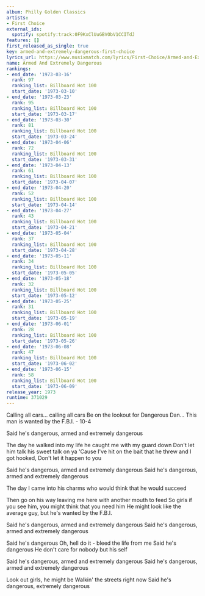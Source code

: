 ```yaml
---
album: Philly Golden Classics
artists:
- First Choice
external_ids:
  spotify: spotify:track:0F9KxClUuGBVObV1CCITdJ
features: []
first_released_as_single: true
key: armed-and-extremely-dangerous-first-choice
lyrics_url: https://www.musixmatch.com/lyrics/First-Choice/Armed-and-Extremely-Dangerous
name: Armed And Extremely Dangerous
rankings:
- end_date: '1973-03-16'
  rank: 97
  ranking_list: Billboard Hot 100
  start_date: '1973-03-10'
- end_date: '1973-03-23'
  rank: 95
  ranking_list: Billboard Hot 100
  start_date: '1973-03-17'
- end_date: '1973-03-30'
  rank: 81
  ranking_list: Billboard Hot 100
  start_date: '1973-03-24'
- end_date: '1973-04-06'
  rank: 72
  ranking_list: Billboard Hot 100
  start_date: '1973-03-31'
- end_date: '1973-04-13'
  rank: 61
  ranking_list: Billboard Hot 100
  start_date: '1973-04-07'
- end_date: '1973-04-20'
  rank: 52
  ranking_list: Billboard Hot 100
  start_date: '1973-04-14'
- end_date: '1973-04-27'
  rank: 43
  ranking_list: Billboard Hot 100
  start_date: '1973-04-21'
- end_date: '1973-05-04'
  rank: 37
  ranking_list: Billboard Hot 100
  start_date: '1973-04-28'
- end_date: '1973-05-11'
  rank: 34
  ranking_list: Billboard Hot 100
  start_date: '1973-05-05'
- end_date: '1973-05-18'
  rank: 32
  ranking_list: Billboard Hot 100
  start_date: '1973-05-12'
- end_date: '1973-05-25'
  rank: 31
  ranking_list: Billboard Hot 100
  start_date: '1973-05-19'
- end_date: '1973-06-01'
  rank: 28
  ranking_list: Billboard Hot 100
  start_date: '1973-05-26'
- end_date: '1973-06-08'
  rank: 47
  ranking_list: Billboard Hot 100
  start_date: '1973-06-02'
- end_date: '1973-06-15'
  rank: 58
  ranking_list: Billboard Hot 100
  start_date: '1973-06-09'
release_year: 1973
runtime: 371029
---
```

Calling all cars... calling all cars
Be on the lookout for Dangerous Dan...
This man is wanted by the F.B.I. - 10-4

Said he's dangerous, armed and extremely dangerous

The day he walked into my life he caught me with my guard down
Don't let him talk his sweet talk on ya
'Cause I've hit on the bait that he threw and I got hooked,
Don't let it happen to you

Said he's dangerous, armed and extremely dangerous
Said he's dangerous, armed and extremely dangerous

The day I came into his charms who would think that he would succeed

Then go on his way leaving me here with another mouth to feed
So girls if you see him, you might think that you need him
He might look like the average guy, but he's wanted by the F.B.I.

Said he's dangerous, armed and extremely dangerous
Said he's dangerous, armed and extremely dangerous

Said he's dangerous
Oh, hell do it - bleed the life from me
Said he's dangerous
He don't care for nobody but his self

Said he's dangerous, armed and extremely dangerous
Said he's dangerous, armed and extremely dangerous

Look out girls, he might be
Walkin' the streets right now
Said he's dangerous, extremely dangerous
